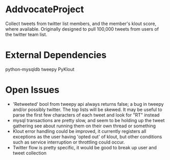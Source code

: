 AddvocateProject
================

Collect tweets from twitter list members, and the member's klout score, where
available. Originally designed to pull 100,000 tweets from users of the twitter
team list.

External Dependencies
=====================
python-mysqldb
tweepy
PyKlout

Open Issues
===========
- 'Retweeted' bool from tweepy api always returns false; a bug in tweepy
    and/or possibly twitter. The top lists will be skewed. It may be useful to parse
    the first few characters of each tweet and look for "RT" instead
- mysql transactions are pretty slow, and seem to be holding up the tweet gathering
    see about running them on their own thread or something
- Klout error handling could be improved, it currently registers all exceptions
    as the user having 'opted out' of klout, but other conditions such as service
    interruption or throttling could occur.
- Twitter flow is pretty specific, it would be good to break up user and tweet collection